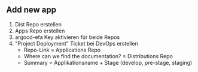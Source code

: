 ## Add new app

1. Dist Repo erstellen
2. Apps Repo erstellen
3. argocd-efa Key aktivieren für beide Repos
4. "Project Deployment" Ticket bei DevOps erstellen
    - Repo-Link = Applications Repo
    - Where can we find the documentation? = Distributions Repo
    - Summary = Applikationsname + Stage (develop, pre-stage, staging)

